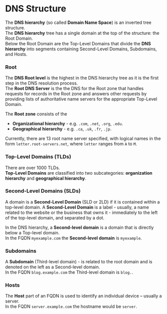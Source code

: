 # DNS Structure

The **DNS hierarchy** (so called **Domain Name Space**) is an inverted tree structure.<br>
The **DNS hierarchy** tree has a single domain at the top of the structure: the Root Domain.<br>
Below the Root Domain are the Top-Level Domains that divide the **DNS hierarchy** into segments containing Second-Level Domains, Subdomains, and Hosts.

### Root

The **DNS Root level** is the highest in the DNS hierarchy tree as it is the first step in the DNS resolution process.<br>
The **Root DNS Server** is the the DNS for the Root zone that handles requests for records in the Root zone and answers other requests by providing lists of authoritative name servers for the appropriate Top-Level Domain.

The **Root zone** consists of the

- **Organizational hierarchy** - e.g. `.com`, `.net`, `.org`, `.edu`.
- **Geographical hierarchy** - e.g. `.ca`, `.uk`, `.fr`, `.jp`.

Currently, there are 13 root name server specified, with logical names in the form `letter.root-servers.net`, where `letter` ranges from `A` to `M`.

### Top-Level Domains (TLDs)

There are over 1000 TLDs.<br>
**Top-Level Domains** are classified into two subcategories: **organization hierarchy** and **geographical hierarchy**.

### Second-Level Domains (SLDs)

A domain is a **Second-Level Domain** (SLD or 2LD) if it is contained within a top-level domain.
A **Second-Level Domain** is a label - usually, a name related to the website or the business that owns it - immediately to the left of the top-level domain, and separated by a dot.

In the DNS hierarchy, a **Second-level domain** is a domain that is directly below a Top-level domain.<br>
In the FQDN `myexample.com` the **Second-level domain** is `myexample`.

### Subdomains

A **Subdomain** (Third-level domain) - is related to the root domain and is denoted on the left as a Second-level domain.<br>
In the FQDN `blog.example.com` the Third-level domain is `blog.`.

### Hosts

The **Host** part of an FQDN is used to identify an individual device – usually a server.<br>
In the FQDN `server.example.com` the hostname would be `server`.
